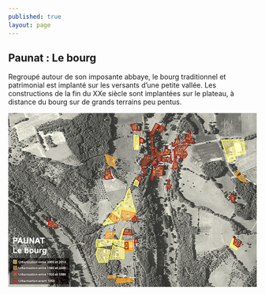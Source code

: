 ```yaml
---
published: true
layout: page
---
```


## Paunat : Le bourg

Regroupé autour de son imposante abbaye, le bourg traditionnel et patrimonial est implanté sur les versants d’une petite vallée. Les constructions de la fin du XXe siècle sont implantées sur le plateau, à distance du bourg sur de grands terrains peu pentus.

![](/data/images/24/histoire/20_HISTOIRE_POPUP_7.jpg)
